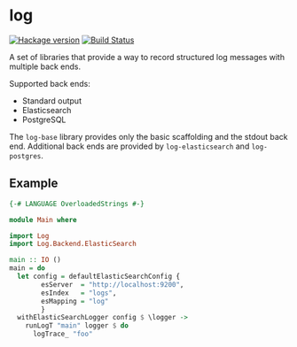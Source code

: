 # log

[![Hackage version](https://img.shields.io/hackage/v/log-base.svg?label=Hackage)](https://hackage.haskell.org/package/log-base)
[![Build Status](https://github.com/well-typed/optics/workflows/Haskell-CI/badge.svg?branch=master)](https://github.com/scrive/log/actions?query=branch%3Amaster)

A set of libraries that provide a way to record structured log
messages with multiple back ends.

Supported back ends:

* Standard output
* Elasticsearch
* PostgreSQL

The `log-base` library provides only the basic scaffolding and the
stdout back end. Additional back ends are provided by
`log-elasticsearch` and `log-postgres`.

## Example

```haskell
{-# LANGUAGE OverloadedStrings #-}

module Main where

import Log
import Log.Backend.ElasticSearch

main :: IO ()
main = do
  let config = defaultElasticSearchConfig {
        esServer  = "http://localhost:9200",
        esIndex   = "logs",
        esMapping = "log"
        }
  withElasticSearchLogger config $ \logger ->
    runLogT "main" logger $ do
      logTrace_ "foo"
```
